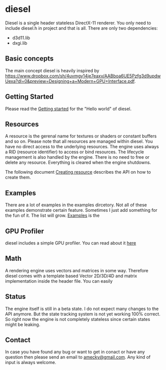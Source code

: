 # diesel

Diesel is a single header stateless DirectX-11 renderer. You only need to include diesel.h in
project and that is all. There are only two dependencies:

* d3d11.lib
* dxgi.lib

## Basic concepts

The main concept diesel is heavily inspired by https://www.dropbox.com/sh/4uvmgy14je7eaxv/AABboa6UE5Pzfg3d9updwUexa?dl=0&preview=Designing+a+Modern+GPU+Interface.pdf.


## Getting Started

Please read the [Getting started](GettingStarted.md) for the "Hello world" of diesel.

## Resources

A resource is the gerenal name for textures or shaders or constant buffers and so on. 
Please note that all resources are managed within diesel. You have no direct access to the
underlying resources. The engine uses always a RID (resource identifier) to access or bind resources.
The lifecycle management is also handled by the engine. There is no need to free or delete any
resource. Everything is cleared when the engine shutdowns.

The following document [Creating resource](Resources.md) describes the API on how to create them.

## Examples

There are a lot of examples in the examples dircetory. Not all of these examples demonstrate certain feature.
Sometimes I just add something for the fun of it. The list will grow.
[Examples](Examples.md) is the 

## GPU Profiler

diesel includes a simple GPU profiler. You can read about it [here](GPUProfiler.md)


## Math
A rendering engine uses vectors and matrices in some way. Therefore diesel comes with a 
template based Vector 2D/3D/4D and matrix implementation inside the header file. 
You can easily 

## Status

The engine itself is still in a beta state. I do not expect many changes to the API anymore.
But the state tracking system is not yet working 100% correct. So right now the engine is not completely
stateless since certain states might be leaking.

## Contact

In case you have found any bug or want to get in conact or have any question then please send an email to amecky@gmail.com.
Any kind of input is always welcome.
